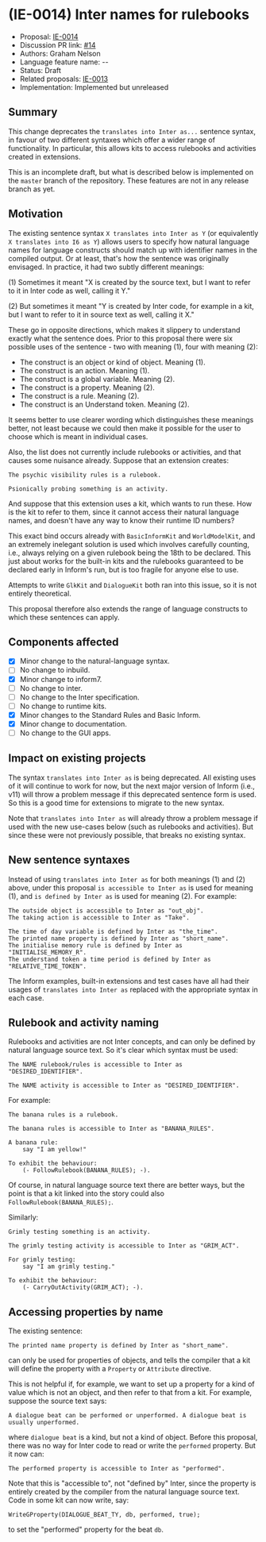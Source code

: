 # (IE-0014) Inter names for rulebooks

* Proposal: [IE-0014](0014-inter-names-for-rulebooks.md)
* Discussion PR link: [#14](https://github.com/ganelson/inform-evolution/pull/14)  
* Authors: Graham Nelson
* Language feature name: --
* Status: Draft
* Related proposals: [IE-0013](0013-annotations-for-kit-linking.md)
* Implementation: Implemented but unreleased

## Summary

This change deprecates the `translates into Inter as...` sentence syntax,
in favour of two different syntaxes which offer a wider range of functionality.
In particular, this allows kits to access rulebooks and activities created in
extensions.

This is an incomplete draft, but what is described below is implemented on
the `master` branch of the repository. These features are not in any release
branch as yet.

## Motivation

The existing sentence syntax `X translates into Inter as Y` (or equivalently
`X translates into I6 as Y`) allows users to specify how natural language
names for language constructs should match up with identifier names in the
compiled output. Or at least, that's how the sentence was originally envisaged.
In practice, it had two subtly different meanings:

(1) Sometimes it meant "X is created by the source text, but I want to refer
to it in Inter code as well, calling it Y."

(2) But sometimes it meant "Y is created by Inter code, for example in a kit,
but I want to refer to it in source text as well, calling it X."

These go in opposite directions, which makes it slippery to understand
exactly what the sentence does. Prior to this proposal there were six possible
uses of the sentence - two with meaning (1), four with meaning (2):

* The construct is an object or kind of object. Meaning (1).
* The construct is an action. Meaning (1).
* The construct is a global variable. Meaning (2).
* The construct is a property. Meaning (2).
* The construct is a rule. Meaning (2).
* The construct is an Understand token. Meaning (2).

It seems better to use clearer wording which distinguishes these meanings
better, not least because we could then make it possible for the user to
choose which is meant in individual cases.

Also, the list does not currently include rulebooks or activities, and that
causes some nuisance already. Suppose that an extension creates:

	The psychic visibility rules is a rulebook.
	
	Psionically probing something is an activity.

And suppose that this extension uses a kit, which wants to run these. How is
the kit to refer to them, since it cannot access their natural language names,
and doesn't have any way to know their runtime ID numbers?

This exact bind occurs already with `BasicInformKit` and `WorldModelKit`, and
an extremely inelegant solution is used which involves carefully counting,
i.e., always relying on a given rulebook being the 18th to be declared. This
just about works for the built-in kits and the rulebooks guaranteed to be
declared early in Inform's run, but is too fragile for anyone else to use.

Attempts to write `GlkKit` and `DialogueKit` both ran into this issue, so
it is not entirely theoretical.

This proposal therefore also extends the range of language constructs to
which these sentences can apply.

## Components affected

- [x] Minor change to the natural-language syntax.
- [ ] No change to inbuild.
- [x] Minor change to inform7.
- [ ] No change to inter.
- [ ] No change to the Inter specification.
- [ ] No change to runtime kits.
- [x] Minor changes to the Standard Rules and Basic Inform.
- [x] Minor change to documentation.
- [ ] No change to the GUI apps.

## Impact on existing projects

The syntax `translates into Inter as` is being deprecated. All existing uses
of it will continue to work for now, but the next major version of Inform (i.e.,
v11) will throw a problem message if this deprecated sentence form is used.
So this is a good time for extensions to migrate to the new syntax.

Note that `translates into Inter as` will already throw a problem message if used
with the new use-cases below (such as rulebooks and activities). But since these
were not previously possible, that breaks no existing syntax.

## New sentence syntaxes

Instead of using `translates into Inter as` for both meanings (1) and (2) above,
under this proposal `is accessible to Inter as` is used for meaning (1), and
`is defined by Inter as` is used for meaning (2). For example:

	The outside object is accessible to Inter as "out_obj".
	The taking action is accessible to Inter as "Take".

	The time of day variable is defined by Inter as "the_time".
	The printed name property is defined by Inter as "short_name".
	The initialise memory rule is defined by Inter as "INITIALISE_MEMORY_R".
	The understand token a time period is defined by Inter as "RELATIVE_TIME_TOKEN".

The Inform examples, built-in extensions and test cases have all had their
usages of `translates into Inter as` replaced with the appropriate syntax in
each case.

## Rulebook and activity naming

Rulebooks and activities are not Inter concepts, and can only be defined by
natural language source text. So it's clear which syntax must be used:

	The NAME rulebook/rules is accessible to Inter as "DESIRED_IDENTIFIER".

	The NAME activity is accessible to Inter as "DESIRED_IDENTIFIER".

For example:

	The banana rules is a rulebook.

	The banana rules is accessible to Inter as "BANANA_RULES".

	A banana rule:
		say "I am yellow!"

	To exhibit the behaviour:
		(- FollowRulebook(BANANA_RULES); -).

Of course, in natural language source text there are better ways, but the
point is that a kit linked into the story could also `FollowRulebook(BANANA_RULES);`.

Similarly:

	Grimly testing something is an activity.

	The grimly testing activity is accessible to Inter as "GRIM_ACT".

	For grimly testing:
		say "I am grimly testing."

	To exhibit the behaviour:
		(- CarryOutActivity(GRIM_ACT); -).

## Accessing properties by name

The existing sentence:

	The printed name property is defined by Inter as "short_name".

can only be used for properties of objects, and tells the compiler that a
kit will define the property with a `Property` or `Attribute` directive.

This is not helpful if, for example, we want to set up a property for a kind
of value which is not an object, and then refer to that from a kit. For
example, suppose the source text says:

	A dialogue beat can be performed or unperformed. A dialogue beat is
	usually unperformed.

where `dialogue beat` is a kind, but not a kind of object. Before this
proposal, there was no way for Inter code to read or write the `performed`
property. But it now can:

	The performed property is accessible to Inter as "performed".

Note that this is "accessible to", not "defined by" Inter, since the
property is entirely created by the compiler from the natural language
source text. Code in some kit can now write, say:

	WriteGProperty(DIALOGUE_BEAT_TY, db, performed, true);

to set the "performed" property for the beat `db`.
